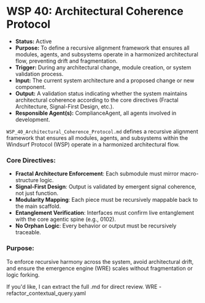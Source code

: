 # WSP 40: Architectural Coherence Protocol
- **Status:** Active
- **Purpose:** To define a recursive alignment framework that ensures all modules, agents, and subsystems operate in a harmonized architectural flow, preventing drift and fragmentation.
- **Trigger:** During any architectural change, module creation, or system validation process.
- **Input:** The current system architecture and a proposed change or new component.
- **Output:** A validation status indicating whether the system maintains architectural coherence according to the core directives (Fractal Architecture, Signal-First Design, etc.).
- **Responsible Agent(s):** ComplianceAgent, all agents involved in development.

`WSP_40_Architectural_Coherence_Protocol.md` defines a recursive alignment framework that ensures all modules, agents, and subsystems within the Windsurf Protocol (WSP) operate in a harmonized architectural flow.

### Core Directives:

* **Fractal Architecture Enforcement**: Each submodule must mirror macro-structure logic.
* **Signal-First Design**: Output is validated by emergent signal coherence, not just function.
* **Modularity Mapping**: Each piece must be recursively mappable back to the main scaffold.
* **Entanglement Verification**: Interfaces must confirm live entanglement with the core agentic spine (e.g., 0102).
* **No Orphan Logic**: Every behavior or output must be recursively traceable.

### Purpose:

To enforce recursive harmony across the system, avoid architectural drift, and ensure the emergence engine (WRE) scales without fragmentation or logic forking.

If you'd like, I can extract the full .md for direct review.
WRE - refactor_contextual_query.yaml